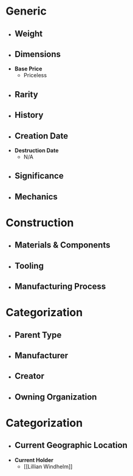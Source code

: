 # Generic
- **Weight**
	- 
- **Dimensions**
	- 
- **Base Price**
	- Priceless
- **Rarity**
	- 
- **History**
	- 
- **Creation Date**
	- 
- **Destruction Date**
	- N/A
- **Significance**
	- 
- **Mechanics**
	- 
# Construction
- **Materials & Components**
	- 
- **Tooling**
	- 
- **Manufacturing Process**
	- 
# Categorization
- **Parent Type**
	- 
- **Manufacturer**
	- 
- **Creator**
	- 
- **Owning Organization**
	- 
# Categorization
- **Current Geographic Location**
	- 
- **Current Holder**
	- [[Lillian Windhelm]]